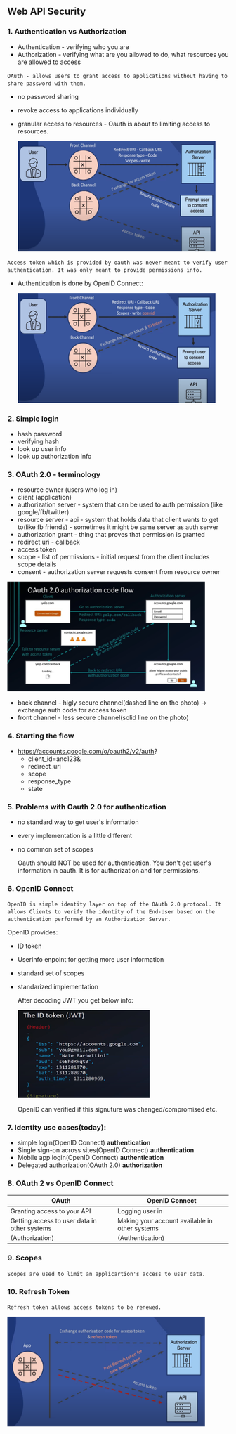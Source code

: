 ## Web API Security

### 1. Authentication vs Authorization

 * Authentication - verifying who you are
 * Authorization - verifying what are you allowed to do, what resources you are allowed to access

``OAuth - allows users to grant access to applications without having to share password with them.``
* no password sharing
* revoke access to applications individually
* granular access to resources - Oauth is about to limiting access to resources.

    <img src="flow2.png" width="450" height="250" />

``Access token which is provided by oauth was never meant to verify user authentication. It was only meant to provide permissions info.``

* Authentication is done by OpenID Connect:

   <img src="openid.png" width="450" height="250" />


### 2. Simple login
* hash password
* verifying hash
* look up user info
* look up authorization info

### 3. OAuth 2.0 - terminology
* resource owner (users who log in)
* client (application)
* authorization server - system that can be used to auth permission (like google/fb/twitter)
* resource server - api - system that holds data that client wants to get to(like fb friends) - sometimes it might be same server as auth server
* authorization grant - thing that proves that permission is granted
* redirect uri - callback 
* access token
* scope - list of permissions - initial request from the client includes scope details
* consent - authorization server requests consent from resource owner

<img src="flow.png" width="450" height="250" />

* back channel - higly secure channel(dashed line on the photo) -> exchange auth code for access token
* front channel - less secure channel(solid line on the photo)

### 4. Starting the flow

* https://accounts.google.com/o/oauth2/v2/auth?
    * client_id=anc123&
    * redirect_uri
    * scope
    * response_type
    * state

### 5. Problems with Oauth 2.0 for authentication

* no standard way to get user's information
* every implementation is a little different
* no common set of scopes

    Oauth should NOT be used for authentication. You don't get user's information in oauth. It is for authorization and for permissions.


### 6. OpenID Connect

``OpenID is simple identity layer on top of the OAuth 2.0 protocol. It allows Clients to verify the identity of the End-User based on the authentication performed by an Authorization Server.``

OpenID provides:

* ID token
* UserInfo enpoint for getting more user information
* standard set of scopes
* standarized implementation

    After decoding JWT you get below info:
    
    <img src="JWT.png" width="300" height="200" />

    OpenID can  verified if this signuture was changed/compromised etc.

### 7. Identity use cases(today):

* simple login(OpenID Connect) **authentication**
* Single sign-on across sites(OpenID Connect) **authentication**
* Mobile app login(OpenID Connect) **authentication**
* Delegated authorization(OAuth 2.0) **authorization**

### 8. OAuth 2 vs OpenID Connect

| **OAuth** | **OpenID Connect** |
| --- | --- | 
| Granting access to your API | Logging user in  |
|Getting access to user data in other systems| Making your account available in other systems|
|(Authorization)|(Authentication)|


### 9. Scopes 

``Scopes are used to limit an applicartion's access to user data. ``

### 10. Refresh Token

``Refresh token allows access tokens to be renewed. ``

   <img src="refresh.png" width="450" height="250" />
